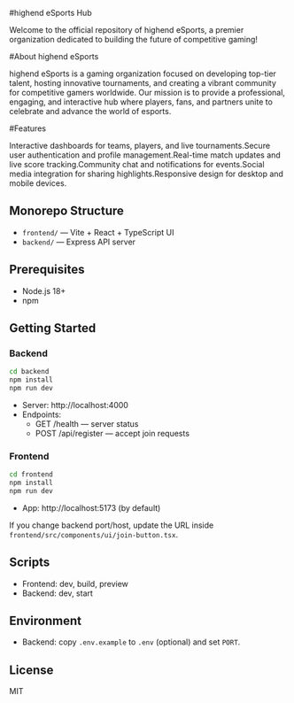 
#highend eSports Hub

Welcome to the official repository of highend eSports, a premier organization dedicated to building the future of competitive gaming! 

#About highend eSports

highend eSports is a gaming organization focused on developing top-tier talent, hosting innovative tournaments, and creating a vibrant community for competitive gamers worldwide. Our mission is to provide a professional, engaging, and interactive hub where players, fans, and partners unite to celebrate and advance the world of esports.

#Features

Interactive dashboards for teams, players, and live tournaments.Secure user authentication and profile management.Real-time match updates and live score tracking.Community chat and notifications for events.Social media integration for sharing highlights.Responsive design for desktop and mobile devices.



## Monorepo Structure

- `frontend/` — Vite + React + TypeScript UI
- `backend/` — Express API server

## Prerequisites

- Node.js 18+
- npm

## Getting Started

### Backend
```sh
cd backend
npm install
npm run dev
```
- Server: http://localhost:4000
- Endpoints:
  - GET /health — server status
  - POST /api/register — accept join requests

### Frontend
```sh
cd frontend
npm install
npm run dev
```
- App: http://localhost:5173 (by default)

If you change backend port/host, update the URL inside `frontend/src/components/ui/join-button.tsx`.

## Scripts
- Frontend: dev, build, preview
- Backend: dev, start

## Environment
- Backend: copy `.env.example` to `.env` (optional) and set `PORT`.

## License
MIT

